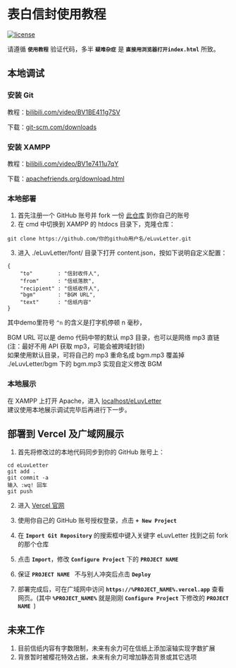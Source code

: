 # 表白信封使用教程

[![license](https://img.shields.io/github/license/george-chou/eLuvLetter.svg)](https://github.com/george-chou/eLuvLetter/blob/master/LICENSE)

请遵循 **`使用教程`** 验证代码，多半 **`疑难杂症`** 是 **`直接用浏览器打开index.html`** 所致。

## 本地调试

### 安装 Git
教程：<a href="https://www.bilibili.com/video/BV1BE411g7SV" target="_blank">bilibili.com/video/BV1BE411g7SV</a>

下载：<a href="https://git-scm.com/downloads" target="_blank">git-scm.com/downloads</a>

### 安装 XAMPP
教程：<a href="https://www.bilibili.com/video/BV1e7411u7qY" target="_blank">bilibili.com/video/BV1e7411u7qY</a>

下载：<a href="https://www.apachefriends.org/download.html" target="_blank">apachefriends.org/download.html</a>

### 本地部署
1. 首先注册一个 GitHub 账号并 fork 一份 <a href='https://github.com/george-chou/eLuvLetter'>此仓库</a> 到你自己的账号
2. 在 cmd 中切换到 XAMPP 的 htdocs 目录下，克隆仓库：
```
git clone https://github.com/你的github用户名/eLuvLetter.git
```

3. 进入 ./eLuvLetter/font/ 目录下打开 content.json，按如下说明自定义配置：

```
{
    "to"        : "信封收件人",
    "from"      : "信纸落款",
    "recipient" : "信纸收件人",
    "bgm"       : "BGM URL",
    "text"      : "信纸内容"
}
```

其中demo里符号 `^n` 的含义是打字机停顿 n 毫秒，

BGM URL 可以是 demo 代码中带的默认 mp3 目录，也可以是网络 mp3 直链(注：最好不用 API 获取 mp3，可能会被跨域封锁)
<br>
如果使用默认目录，可将自己的 mp3 重命名成 bgm.mp3 覆盖掉 ./eLuvLetter/bgm 下的 bgm.mp3 实现自定义修改 BGM

### 本地展示
在 XAMPP 上打开 Apache，进入 <a href="http://localhost/eLuvLetter" target="_blank">localhost/eLuvLetter</a>
<br>
建议使用本地展示调试完毕后再进行下一步。

## 部署到 Vercel 及广域网展示
1. 首先将修改过的本地代码同步到你的 GitHub 账号上：
```
cd eLuvLetter
git add .
git commit -a
输入 :wq! 回车
git push
```

2. 进入 <a href="https://vercel.com/login" target="_blank">Vercel 官网</a>

3. 使用你自己的 GitHub 账号授权登录，点击 **`+ New Project`**

4. 在 **`Import Git Repository`** 的搜索框中键入关键字 eLuvLetter 找到之前 fork 的那个仓库

5. 点击 **`Import`**，修改 **`Configure Project`** 下的 **`PROJECT NAME `**

6. 保证 **`PROJECT NAME `** 不与别人冲突后点击 **`Deploy`**

7. 部署完成后，可在广域网中访问 **`https://%PROJECT_NAME%.vercel.app`** 查看网页。(其中 **`%PROJECT_NAME%`** 就是刚刚 **`Configure Project`** 下修改的 **`PROJECT NAME `**)

## 未来工作
1. 目前信纸内容有字数限制，未来有余力可在信纸上添加滚轴实现字数扩展
2. 背景暂时被樱花特效占据，未来有余力可增加静态背景或其它选项
